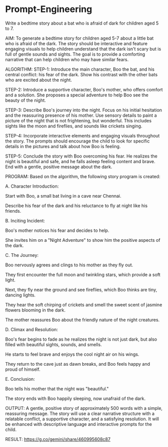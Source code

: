 # Prompt-Engineering
Write a bedtime story about a bat who is afraid of dark for children aged 5 to 7.

AIM:
To generate a bedtime story for children aged 5-7 about a little bat who is afraid of the dark. The story should be interactive and feature engaging visuals to help children understand that the dark isn't scary but is full of gentle sounds and sights. The goal is to provide a comforting narrative that can help children who may have similar fears.

ALGORITHM:
STEP-1: Introduce the main character, Boo the bat, and his central conflict: his fear of the dark. Show his contrast with the other bats who are excited about the night.

STEP-2: Introduce a supportive character, Boo's mother, who offers comfort and a solution. She proposes a special adventure to help Boo see the beauty of the night.

STEP-3: Describe Boo's journey into the night. Focus on his initial hesitation and the reassuring presence of his mother. Use sensory details to paint a picture of the night that is not frightening, but wonderful. This includes sights like the moon and fireflies, and sounds like crickets singing.

STEP-4: Incorporate interactive elements and engaging visuals throughout the story. The prompts should encourage the child to look for specific details in the pictures and talk about how Boo is feeling.

STEP-5: Conclude the story with Boo overcoming his fear. He realizes the night is beautiful and safe, and he falls asleep feeling content and brave. End with a gentle, positive message about the dark.

PROGRAM:
Based on the algorithm, the following story program is created:

A. Character Introduction:

Start with Boo, a small bat living in a cave near Chennai.

Describe his fear of the dark and his reluctance to fly at night like his friends.

B. Inciting Incident:

Boo's mother notices his fear and decides to help.

She invites him on a "Night Adventure" to show him the positive aspects of the dark.

C. The Journey:

Boo nervously agrees and clings to his mother as they fly out.

They first encounter the full moon and twinkling stars, which provide a soft light.

Next, they fly near the ground and see fireflies, which Boo thinks are tiny, dancing lights.

They hear the soft chirping of crickets and smell the sweet scent of jasmine flowers blooming in the dark.

The mother reassures Boo about the friendly nature of the night creatures.

D. Climax and Resolution:

Boo's fear begins to fade as he realizes the night is not just dark, but also filled with beautiful sights, sounds, and smells.

He starts to feel brave and enjoys the cool night air on his wings.

They return to the cave just as dawn breaks, and Boo feels happy and proud of himself.

E. Conclusion:

Boo tells his mother that the night was "beautiful."

The story ends with Boo happily sleeping, now unafraid of the dark.

OUTPUT:
A gentle, positive story of approximately 500 words with a simple, reassuring message. The story will use a clear narrative structure with a relatable conflict, a supportive character, and a satisfying resolution. It will be enhanced with descriptive language and interactive prompts for the child.

RESULT:
https://g.co/gemini/share/460995608c87

